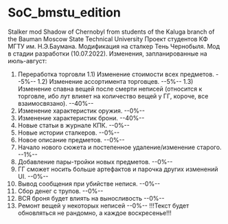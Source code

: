 # SoC_bmstu_edition
Stalker mod Shadow of Chernobyl from students of the Kaluga branch of the Bauman Moscow State Technical University
Проект студентов КФ МГТУ им. Н.Э.Баумана. Модификация на сталкер Тень Чернобыля. Мод в стадии разработки (10.07.2022).
Изменения, запланированные на июль-август:
1) Переработка торговли
1.1) Изменение стоимости всех предметов. --5%--
1.2) Изменение ассортимента торговцев. --5%--
1.3) Изменение спавна вещей после смерти неписей (относится к торговле, ибо лут влияет на количество вещей у ГГ, короче, все взаимосвязано). --40%--
2) Изменение характеристик оружия. --0%--
3) Изменение характеристик брони. --40%--
4) Новые статьи в журнале КПК. --0%--
5) Новые истории сталкеров. --0%--
6) Новое описание предметов. --0%--
7) Начало нового сюжета и постепенное удаление/изменение старого. --1%--
8) Добавление пары-тройки новых предметов. --0%--
9) ГГ сможет носить больше артефактов и парочка других изменений UI. --0%--
10) Вывод сообщения при убийстве непися. --0%--
11) Сбор денег с трупов. --0%--
12) ВСЯ броня будет влиять на выносливость --0%--
13) Ремонт вещей у некоторых неписей --0%--
!!!Текст будет обновляться не рандомно, а каждое воскресенье!!!
